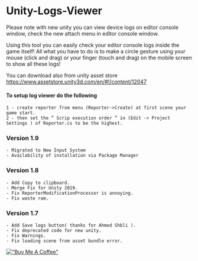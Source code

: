 # Unity-Logs-Viewer


Please note with new unity you can view device logs on editor console window, check the new attach menu in editor console window.


Using this tool you can easily check your editor console logs inside the game itself! 
All what you have to do is to make a circle gesture using your mouse (click and drag) or your finger (touch and drag) on the mobile screen to show all these logs! 

You can download also from unity asset store
https://www.assetstore.unity3d.com/en/#!/content/12047


#### To setup log viewer do the following
    1 - create reporter from menu (Reporter->Create) at first scene your game start.
    2 - then set the ” Scrip execution order ” in (Edit -> Project Settings ) of Reporter.cs to be the highest.

### Version 1.9
    - Migrated to New Input System
    - Availability of installation via Package Manager
    
### Version 1.8
    - Add Copy to clipboard.
    - Merge Fix for Unity 2019.
    - Fix ReporterModificationProcessor is annoying.
    - Fix waste ram.
    
### Version 1.7
    - Add Save logs button( thanks for Ahmed Shbli ).
    - Fix deprecated code for new unity.
    - Fix Warnings.
    - Fix loading scene from asset bundle error.


[!["Buy Me A Coffee"](https://www.buymeacoffee.com/assets/img/custom_images/orange_img.png)](https://buymeacoffee.com/r35tm)
